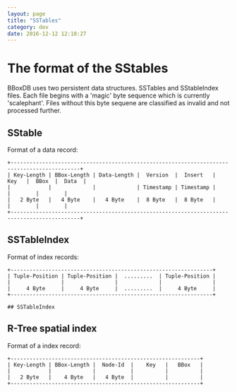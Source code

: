 ```yaml
---
layout: page
title: "SSTables"
category: dev
date: 2016-12-12 12:18:27
---
```


# The format of the SStables

BBoxDB uses two persistent data structures. SSTables and SStableIndex files. Each file begins with a 'magic' byte sequence which is currently 'scalephant'. Files without this byte sequene are classified as invalid and not processed further.

## SStable

Format of a data record:

	+--------------------------------------------------------------------------------------------+
	| Key-Length | BBox-Length | Data-Length |  Version  |  Insert   |   Key   |  BBox  |  Data  |
	|            |             |             | Timestamp | Timestamp |         |        |        |
	|   2 Byte   |   4 Byte    |   4 Byte    |  8 Byte   |  8 Byte   |         |        |        |
	+--------------------------------------------------------------------------------------------+
	 
## SSTableIndex

Format of index records:

	+----------------------------------------------------------------+
	| Tuple-Position | Tuple-Position |  .........  | Tuple-Position |
	|                |                |             |                |
	|     4 Byte     |     4 Byte     |  .........  |     4 Byte     |
	+----------------------------------------------------------------+

	## SSTableIndex


## R-Tree spatial index

Format of a index record:

	+------------------------------------------------------------+
	| Key-Length | BBox-Length |  Node-Id  |    Key   |   BBox   |
	|            |             |           |          |          |
	|   2 Byte   |    4 Byte   |   4 Byte  |          |          |
	+------------------------------------------------------------+
	 